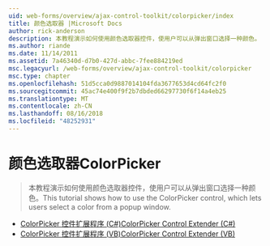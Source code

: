 ```yaml
---
uid: web-forms/overview/ajax-control-toolkit/colorpicker/index
title: 颜色选取器 |Microsoft Docs
author: rick-anderson
description: 本教程演示如何使用颜色选取器控件，使用户可以从弹出窗口选择一种颜色。
ms.author: riande
ms.date: 11/14/2011
ms.assetid: 7a46340d-d7b0-427d-abbc-7fee884219ed
msc.legacyurl: /web-forms/overview/ajax-control-toolkit/colorpicker
msc.type: chapter
ms.openlocfilehash: 51d5cca0d9887014104fda3677653d4cd64fc2f0
ms.sourcegitcommit: 45ac74e400f9f2b7dbded66297730f6f14a4eb25
ms.translationtype: MT
ms.contentlocale: zh-CN
ms.lasthandoff: 08/16/2018
ms.locfileid: "48252931"
---
```

<a name="colorpicker"></a><span data-ttu-id="b0357-103">颜色选取器</span><span class="sxs-lookup"><span data-stu-id="b0357-103">ColorPicker</span></span>
====================
> <span data-ttu-id="b0357-104">本教程演示如何使用颜色选取器控件，使用户可以从弹出窗口选择一种颜色。</span><span class="sxs-lookup"><span data-stu-id="b0357-104">This tutorial shows how to use the ColorPicker control, which lets users select a color from a popup window.</span></span>


- [<span data-ttu-id="b0357-105">ColorPicker 控件扩展程序 (C#)</span><span class="sxs-lookup"><span data-stu-id="b0357-105">ColorPicker Control Extender (C#)</span></span>](using-the-colorpicker-control-extender-cs.md)
- [<span data-ttu-id="b0357-106">ColorPicker 控件扩展程序 (VB)</span><span class="sxs-lookup"><span data-stu-id="b0357-106">ColorPicker Control Extender (VB)</span></span>](using-the-colorpicker-control-extender-vb.md)

